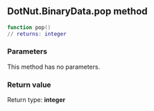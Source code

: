 ## DotNut.BinaryData.pop method


```lua
function pop()
// returns: integer
```


### Parameters

This method has no parameters.

### Return value

Return type: **integer**

